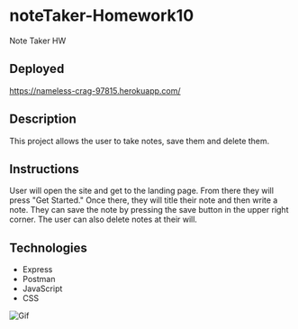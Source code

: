 # noteTaker-Homework10
Note Taker HW

## Deployed
https://nameless-crag-97815.herokuapp.com/

## Description
This project allows the user to take notes, save them and delete them.

## Instructions
User will open the site and get to the landing page. From there they will press "Get Started." Once there, they will title their note and then write a note. They can save the note by pressing the save button in the upper right corner. The user can also delete notes at their will.

## Technologies
* Express
* Postman
* JavaScript
* CSS


![Gif](note.gif)